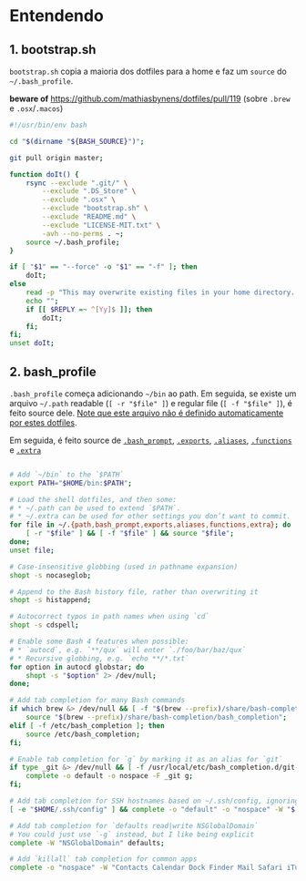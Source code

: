 # Entendendo

## 1. bootstrap.sh

`bootstrap.sh` copia a maioria dos dotfiles para a home e faz um `source` do `~/.bash_profile`.

**beware of** https://github.com/mathiasbynens/dotfiles/pull/119 (sobre `.brew` e `.osx`/`.macos`)

```bash
#!/usr/bin/env bash

cd "$(dirname "${BASH_SOURCE}")";

git pull origin master;

function doIt() {
	rsync --exclude ".git/" \
		--exclude ".DS_Store" \
		--exclude ".osx" \
		--exclude "bootstrap.sh" \
		--exclude "README.md" \
		--exclude "LICENSE-MIT.txt" \
		-avh --no-perms . ~;
	source ~/.bash_profile;
}

if [ "$1" == "--force" -o "$1" == "-f" ]; then
	doIt;
else
	read -p "This may overwrite existing files in your home directory. Are you sure? (y/n) " -n 1;
	echo "";
	if [[ $REPLY =~ ^[Yy]$ ]]; then
		doIt;
	fi;
fi;
unset doIt;
```

## 2. bash_profile

`.bash_profile` começa adicionando `~/bin` ao path. Em seguida, se existe um arquivo `~/.path` readable (`[ -r "$file" ]`) e regular file (`[ -f "$file" ]`), é feito source dele. [Note que este arquivo não é definido automaticamente por estes dotfiles](https://github.com/felipe-campos/dotfiles#specify-the-path).

Em seguida, é feito source de [`.bash_prompt`], [`.exports`], [`.aliases`], [`.functions`] e [`.extra`]

[`.bash_prompt`]: https://github.com/felipe-campos/dotfiles/blob/master/.bash_prompt
[`.exports`]: https://github.com/felipe-campos/dotfiles/blob/master/.exports
[`.aliases`]: https://github.com/felipe-campos/dotfiles/blob/master/.aliases
[`.functions`]: https://github.com/felipe-campos/dotfiles/blob/master/.functions
[`.extra`]: https://github.com/felipe-campos/dotfiles/blob/master/.extra


```bash

# Add `~/bin` to the `$PATH`
export PATH="$HOME/bin:$PATH";

# Load the shell dotfiles, and then some:
# * ~/.path can be used to extend `$PATH`.
# * ~/.extra can be used for other settings you don’t want to commit.
for file in ~/.{path,bash_prompt,exports,aliases,functions,extra}; do
	[ -r "$file" ] && [ -f "$file" ] && source "$file";
done;
unset file;

# Case-insensitive globbing (used in pathname expansion)
shopt -s nocaseglob;

# Append to the Bash history file, rather than overwriting it
shopt -s histappend;

# Autocorrect typos in path names when using `cd`
shopt -s cdspell;

# Enable some Bash 4 features when possible:
# * `autocd`, e.g. `**/qux` will enter `./foo/bar/baz/qux`
# * Recursive globbing, e.g. `echo **/*.txt`
for option in autocd globstar; do
	shopt -s "$option" 2> /dev/null;
done;

# Add tab completion for many Bash commands
if which brew &> /dev/null && [ -f "$(brew --prefix)/share/bash-completion/bash_completion" ]; then
	source "$(brew --prefix)/share/bash-completion/bash_completion";
elif [ -f /etc/bash_completion ]; then
	source /etc/bash_completion;
fi;

# Enable tab completion for `g` by marking it as an alias for `git`
if type _git &> /dev/null && [ -f /usr/local/etc/bash_completion.d/git-completion.bash ]; then
	complete -o default -o nospace -F _git g;
fi;

# Add tab completion for SSH hostnames based on ~/.ssh/config, ignoring wildcards
[ -e "$HOME/.ssh/config" ] && complete -o "default" -o "nospace" -W "$(grep "^Host" ~/.ssh/config | grep -v "[?*]" | cut -d " " -f2- | tr ' ' '\n')" scp sftp ssh;

# Add tab completion for `defaults read|write NSGlobalDomain`
# You could just use `-g` instead, but I like being explicit
complete -W "NSGlobalDomain" defaults;

# Add `killall` tab completion for common apps
complete -o "nospace" -W "Contacts Calendar Dock Finder Mail Safari iTunes SystemUIServer Terminal Twitter" killall;
```
